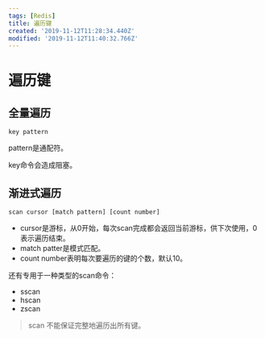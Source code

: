 ```yaml
---
tags: [Redis]
title: 遍历键
created: '2019-11-12T11:28:34.440Z'
modified: '2019-11-12T11:40:32.766Z'
---
```


# 遍历键

## 全量遍历

```
key pattern
```

pattern是通配符。

key命令会造成阻塞。

## 渐进式遍历

```
scan cursor [match pattern] [count number]
```

- cursor是游标，从0开始，每次scan完成都会返回当前游标，供下次使用，0表示遍历结束。
- match patter是模式匹配。
- count number表明每次要遍历的键的个数，默认10。

还有专用于一种类型的scan命令：
- sscan
- hscan
- zscan

> scan 不能保证完整地遍历出所有键。
